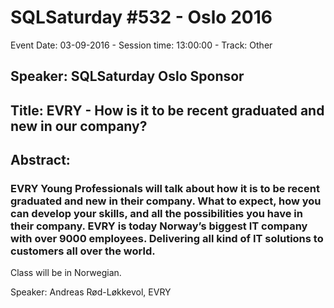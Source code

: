 # SQLSaturday #532 - Oslo 2016
Event Date: 03-09-2016 - Session time: 13:00:00 - Track: Other
## Speaker: SQLSaturday Oslo Sponsor
## Title: EVRY - How is it to be recent graduated and new in our company?
## Abstract:
### EVRY Young Professionals will talk about how it is to be recent graduated and new in their company. What to expect, how you can develop your skills, and all the possibilities you have in their company. EVRY is today Norway’s biggest IT company with over 9000 employees.  Delivering all kind of IT  solutions to customers all over the world.
 
Class will be in Norwegian.
 
Speaker: Andreas Rød-Løkkevol, EVRY
